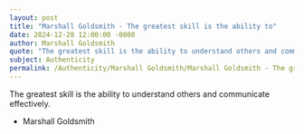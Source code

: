 ```yaml
---
layout: post
title: "Marshall Goldsmith - The greatest skill is the ability to"
date: 2024-12-28 12:00:00 -0000
author: Marshall Goldsmith
quote: "The greatest skill is the ability to understand others and communicate effectively."
subject: Authenticity
permalink: /Authenticity/Marshall Goldsmith/Marshall Goldsmith - The greatest skill is the ability to
---
```


The greatest skill is the ability to understand others and communicate effectively.

- Marshall Goldsmith

